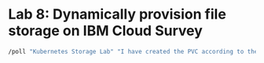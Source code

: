# Lab 8: Dynamically provision file storage on IBM Cloud Survey

```bash
/poll "Kubernetes Storage Lab" "I have created the PVC according to the specs and its bound" "My Postgresql pod is also up and running leveraging the persistent kubernetes storage"
```
